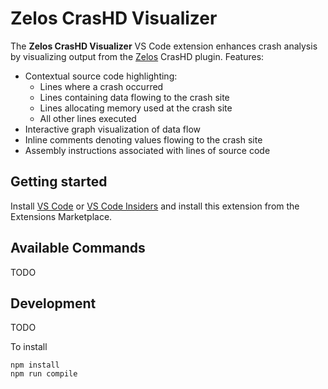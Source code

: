 # Zelos CrasHD Visualizer

The __Zelos CrasHD Visualizer__ VS Code extension enhances crash analysis by visualizing output from the [Zelos](https://github.com/zeropointdynamics/zelos) CrasHD plugin. Features:

- Contextual source code highlighting:
	- Lines where a crash occurred
	- Lines containing data flowing to the crash site
	- Lines allocating memory used at the crash site
	- All other lines executed
- Interactive graph visualization of data flow
- Inline comments denoting values flowing to the crash site
- Assembly instructions associated with lines of source code

## Getting started

Install [VS Code](https://code.visualstudio.com/) or [VS Code Insiders](https://code.visualstudio.com/insiders/) and install this extension from the Extensions Marketplace.

## Available Commands

TODO

## Development

TODO

To install
```
npm install
npm run compile
```